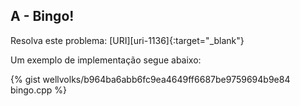 
## A - Bingo!

Resolva este problema:
[URI][uri-1136]{:target="_blank"}


Um exemplo de implementação segue abaixo:

{% gist wellvolks/b964ba6abb6fc9ea4649ff6687be9759694b9e84 bingo.cpp %}

[uri-2235]:		https://www.urionlinejudge.com.br/judge/pt/problems/view/1136
